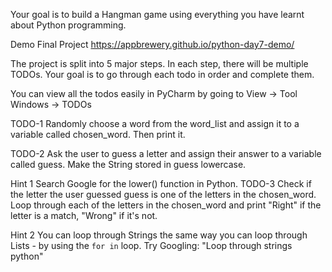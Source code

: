 Your goal is to build a Hangman game using everything you have learnt about Python programming.

Demo Final Project
https://appbrewery.github.io/python-day7-demo/

The project is split into 5 major steps. In each step, there will be multiple TODOs. Your goal is to go through each todo in order and complete them.

You can view all the todos easily in PyCharm by going to View -> Tool Windows -> TODOs

TODO-1
Randomly choose a word from the word_list and assign it to a variable called chosen_word. Then print it.

TODO-2
Ask the user to guess a letter and assign their answer to a variable called guess. Make the String stored in guess lowercase.

 Hint 1 
Search Google for the lower() function in Python.
TODO-3
Check if the letter the user guessed guess is one of the letters in the chosen_word. Loop through each of the letters in the chosen_word and print "Right" if the letter is a match, "Wrong" if it's not.

 Hint 2 
You can loop through Strings the same way you can loop through Lists - by using the `for in` loop. Try Googling: "Loop through strings python"